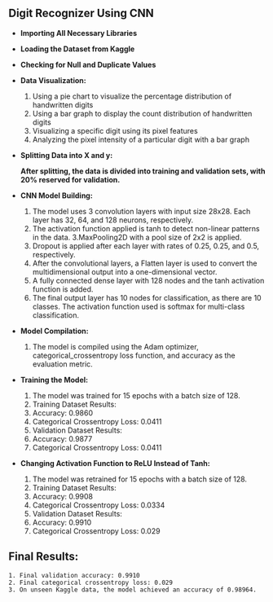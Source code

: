## Digit Recognizer Using CNN

- **Importing All Necessary Libraries**
- **Loading the Dataset from Kaggle**
- **Checking for Null and Duplicate Values**

- **Data Visualization:**

    1. Using a pie chart to visualize the percentage distribution of handwritten digits
    2. Using a bar graph to display the count distribution of handwritten digits
    3. Visualizing a specific digit using its pixel features
    4. Analyzing the pixel intensity of a particular digit with a bar graph
- **Splitting Data into X and y:**

    **After splitting, the data is divided into training and validation sets, with 20% reserved for validation.**

- **CNN Model Building:**

    1. The model uses 3 convolution layers with input size 28x28. Each layer has 32, 64, and 128 neurons, respectively.
    2. The activation function applied is tanh to detect non-linear patterns in the data.
    3.MaxPooling2D with a pool size of 2x2 is applied.
    4. Dropout is applied after each layer with rates of 0.25, 0.25, and 0.5, respectively.
    5. After the convolutional layers, a Flatten layer is used to convert the multidimensional output into a one-dimensional vector.
    6. A fully connected dense layer with 128 nodes and the tanh activation function is added.
    7. The final output layer has 10 nodes for classification, as there are 10 classes. The activation function used is softmax for multi-class classification.

- **Model Compilation:**

    1. The model is compiled using the Adam optimizer, categorical_crossentropy loss function, and accuracy as the evaluation metric.

- **Training the Model:**

    1. The model was trained for 15 epochs with a batch size of 128.
    2. Training Dataset Results:
    3. Accuracy: 0.9860
    4. Categorical Crossentropy Loss: 0.0411
    5. Validation Dataset Results:
    6. Accuracy: 0.9877
    7. Categorical Crossentropy Loss: 0.0411

- **Changing Activation Function to ReLU Instead of Tanh:**

    1. The model was retrained for 15 epochs with a batch size of 128.
    2. Training Dataset Results:
    3. Accuracy: 0.9908
    4. Categorical Crossentropy Loss: 0.0334
    5. Validation Dataset Results:
    6. Accuracy: 0.9910
    7. Categorical Crossentropy Loss: 0.029
       
 ## Final Results:
    1. Final validation accuracy: 0.9910
    2. Final categorical crossentropy loss: 0.029
    3. On unseen Kaggle data, the model achieved an accuracy of 0.98964.

